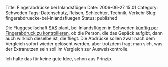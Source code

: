 Title: Fingerabdrücke bei Inlandsflügen
Date: 2006-06-27 15:01
Category: Schweden
Tags: Datenschutz, Reisen, Schlechter, Technik, Verkehr
Slug: fingerabdruecke-bei-inlandsfluegen
Status: published

Die Fluggesellschaft
[SAS](http://de.wikipedia.org/wiki/Scandinavian_Airlines_System) plant,
bei Inlandsflügen in Schweden [künftig per Fingerabdruck zu
kontrollieren](http://www.sr.se/cgi-bin/goteborg/nyheter/artikel.asp?Artikel=887368),
ob die Person, die das Gepäck aufgibt, dann auch wirklich dieselbe ist,
die fliegt. Die Abdrücke sollen zwar nach dem Vergleich sofort wieder
gelöscht werden, aber trotzdem fragt man sich, was der Extranutzen sein
soll im Vergleich zur Ausweiskontrolle.

Ich halte das für keine gute Idee, schon aus Prinzip.

